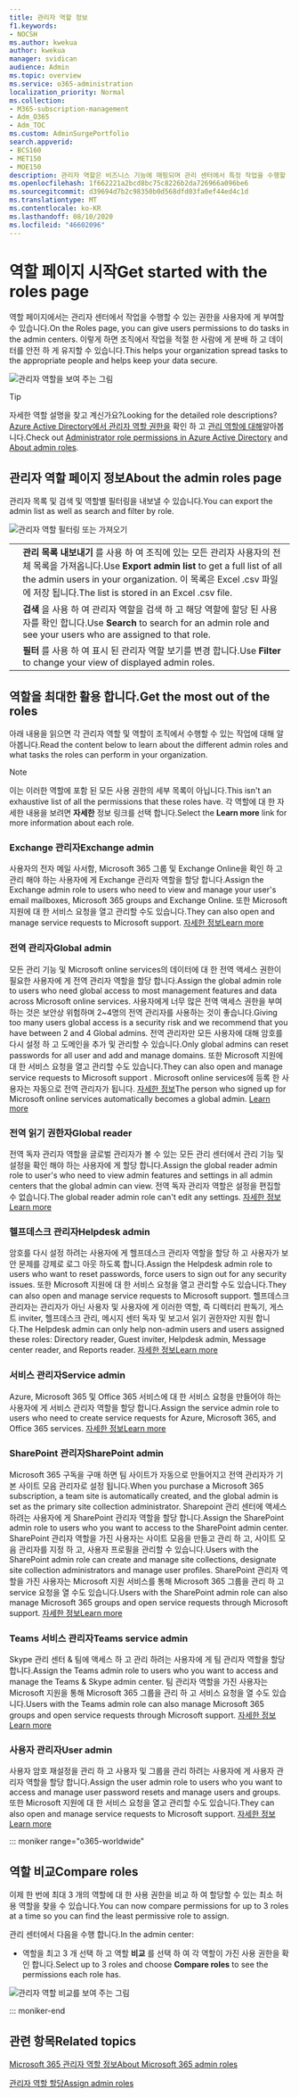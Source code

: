 ```yaml
---
title: 관리자 역할 정보
f1.keywords:
- NOCSH
ms.author: kwekua
author: kwekua
manager: svidican
audience: Admin
ms.topic: overview
ms.service: o365-administration
localization_priority: Normal
ms.collection:
- M365-subscription-management
- Adm_O365
- Adm_TOC
ms.custom: AdminSurgePortfolio
search.appverid:
- BCS160
- MET150
- MOE150
description: 관리자 역할은 비즈니스 기능에 매핑되며 관리 센터에서 특정 작업을 수행할 수 있는 권한을 부여합니다. 예를 들어 서비스 관리자는 Microsoft로 지원 티켓을 엽니다.
ms.openlocfilehash: 1f662221a2bcd8bc75c8226b2da726966a096be6
ms.sourcegitcommit: d39694d7b2c98350b0d568dfd03fa0ef44ed4c1d
ms.translationtype: MT
ms.contentlocale: ko-KR
ms.lasthandoff: 08/10/2020
ms.locfileid: "46602096"
---
```

# <a name="get-started-with-the-roles-page"></a><span data-ttu-id="0a2c6-104">역할 페이지 시작</span><span class="sxs-lookup"><span data-stu-id="0a2c6-104">Get started with the roles page</span></span>

<span data-ttu-id="0a2c6-105">역할 페이지에서는 관리자 센터에서 작업을 수행할 수 있는 권한을 사용자에 게 부여할 수 있습니다.</span><span class="sxs-lookup"><span data-stu-id="0a2c6-105">On the Roles page, you can give users permissions to do tasks in the admin centers.</span></span> <span data-ttu-id="0a2c6-106">이렇게 하면 조직에서 작업을 적절 한 사람에 게 분배 하 고 데이터를 안전 하 게 유지할 수 있습니다.</span><span class="sxs-lookup"><span data-stu-id="0a2c6-106">This helps your organization spread tasks to the appropriate people and helps keep your data secure.</span></span>

![관리자 역할을 보여 주는 그림](../../media/roles-main-page.png)

> [!TIP]
> <span data-ttu-id="0a2c6-108">자세한 역할 설명을 찾고 계신가요?</span><span class="sxs-lookup"><span data-stu-id="0a2c6-108">Looking for the detailed role descriptions?</span></span> <span data-ttu-id="0a2c6-109">[Azure Active Directory에서 관리자 역할 권한을](https://docs.microsoft.com/azure/active-directory/users-groups-roles/directory-assign-admin-roles#available-roles) 확인 하 고 [관리 역할에 대해](https://docs.microsoft.com/office365/admin/add-users/about-admin-roles)알아봅니다.</span><span class="sxs-lookup"><span data-stu-id="0a2c6-109">Check out [Administrator role permissions in Azure Active Directory](https://docs.microsoft.com/azure/active-directory/users-groups-roles/directory-assign-admin-roles#available-roles) and [About admin roles](https://docs.microsoft.com/office365/admin/add-users/about-admin-roles).</span></span>

## <a name="about-the-admin-roles-page"></a><span data-ttu-id="0a2c6-110">관리자 역할 페이지 정보</span><span class="sxs-lookup"><span data-stu-id="0a2c6-110">About the admin roles page</span></span>

<span data-ttu-id="0a2c6-111">관리자 목록 및 검색 및 역할별 필터링을 내보낼 수 있습니다.</span><span class="sxs-lookup"><span data-stu-id="0a2c6-111">You can export the admin list as well as search and filter by role.</span></span>

![관리자 역할 필터링 또는 가져오기](../../media/admin-role-page-options.png)

|||
|:-----|:-----|
|  <br/> |<span data-ttu-id="0a2c6-113">**관리 목록 내보내기** 를 사용 하 여 조직에 있는 모든 관리자 사용자의 전체 목록을 가져옵니다.</span><span class="sxs-lookup"><span data-stu-id="0a2c6-113">Use **Export admin list** to get a full list of all the admin users in your organization.</span></span> <span data-ttu-id="0a2c6-114">이 목록은 Excel .csv 파일에 저장 됩니다.</span><span class="sxs-lookup"><span data-stu-id="0a2c6-114">The list is stored in an Excel .csv file.</span></span>   <br/> |
|  <br/> |<span data-ttu-id="0a2c6-115">**검색** 을 사용 하 여 관리자 역할을 검색 하 고 해당 역할에 할당 된 사용자를 확인 합니다.</span><span class="sxs-lookup"><span data-stu-id="0a2c6-115">Use **Search** to search for an admin role and see your users who are assigned to that role.</span></span>   <br/> |
|  <br/> |<span data-ttu-id="0a2c6-116">**필터** 를 사용 하 여 표시 된 관리자 역할 보기를 변경 합니다.</span><span class="sxs-lookup"><span data-stu-id="0a2c6-116">Use **Filter** to change your view of displayed admin roles.</span></span>   <br/> |

## <a name="get-the-most-out-of-the-roles"></a><span data-ttu-id="0a2c6-117">역할을 최대한 활용 합니다.</span><span class="sxs-lookup"><span data-stu-id="0a2c6-117">Get the most out of the roles</span></span>

<span data-ttu-id="0a2c6-118">아래 내용을 읽으면 각 관리자 역할 및 역할이 조직에서 수행할 수 있는 작업에 대해 알아봅니다.</span><span class="sxs-lookup"><span data-stu-id="0a2c6-118">Read the content below to learn about the different admin roles and what tasks the roles can perform in your organization.</span></span>

> [!NOTE]
<span data-ttu-id="0a2c6-119">이는 이러한 역할에 포함 된 모든 사용 권한의 세부 목록이 아닙니다.</span><span class="sxs-lookup"><span data-stu-id="0a2c6-119">This isn't an exhaustive list of all the permissions that these roles have.</span></span> <span data-ttu-id="0a2c6-120">각 역할에 대 한 자세한 내용을 보려면 **자세한** 정보 링크를 선택 합니다.</span><span class="sxs-lookup"><span data-stu-id="0a2c6-120">Select the **Learn more** link for more information about each role.</span></span>

### <a name="exchange-admin"></a><span data-ttu-id="0a2c6-121">Exchange 관리자</span><span class="sxs-lookup"><span data-stu-id="0a2c6-121">Exchange admin</span></span>

<span data-ttu-id="0a2c6-122">사용자의 전자 메일 사서함, Microsoft 365 그룹 및 Exchange Online을 확인 하 고 관리 해야 하는 사용자에 게 Exchange 관리자 역할을 할당 합니다.</span><span class="sxs-lookup"><span data-stu-id="0a2c6-122">Assign the Exchange admin role to users who need to view and manage your user's email mailboxes, Microsoft 365 groups and Exchange Online.</span></span> <span data-ttu-id="0a2c6-123">또한 Microsoft 지원에 대 한 서비스 요청을 열고 관리할 수도 있습니다.</span><span class="sxs-lookup"><span data-stu-id="0a2c6-123">They can also open and manage service requests to Microsoft support.</span></span> [<span data-ttu-id="0a2c6-124">자세한 정보</span><span class="sxs-lookup"><span data-stu-id="0a2c6-124">Learn more</span></span>](https://docs.microsoft.com/office365/admin/add-users/about-exchange-online-admin-role)

### <a name="global-admin"></a><span data-ttu-id="0a2c6-125">전역 관리자</span><span class="sxs-lookup"><span data-stu-id="0a2c6-125">Global admin</span></span>

<span data-ttu-id="0a2c6-126">모든 관리 기능 및 Microsoft online services의 데이터에 대 한 전역 액세스 권한이 필요한 사용자에 게 전역 관리자 역할을 할당 합니다.</span><span class="sxs-lookup"><span data-stu-id="0a2c6-126">Assign the global admin role to users who need global access to most management features and data across Microsoft online services.</span></span> <span data-ttu-id="0a2c6-127">사용자에게 너무 많은 전역 액세스 권한을 부여 하는 것은 보안상 위험하며 2~4명의 전역 관리자를 사용하는 것이 좋습니다.</span><span class="sxs-lookup"><span data-stu-id="0a2c6-127">Giving too many users global access is a security risk and we recommend that you have between 2 and 4 Global admins.</span></span> <span data-ttu-id="0a2c6-128">전역 관리자만 모든 사용자에 대해 암호를 다시 설정 하 고 도메인을 추가 및 관리할 수 있습니다.</span><span class="sxs-lookup"><span data-stu-id="0a2c6-128">Only global admins can reset passwords for all user and add and manage domains.</span></span> <span data-ttu-id="0a2c6-129">또한 Microsoft 지원에 대 한 서비스 요청을 열고 관리할 수도 있습니다.</span><span class="sxs-lookup"><span data-stu-id="0a2c6-129">They can also open and manage service requests to Microsoft support .</span></span> <span data-ttu-id="0a2c6-130">Microsoft online services에 등록 한 사용자는 자동으로 전역 관리자가 됩니다. [자세한 정보](https://docs.microsoft.com/office365/admin/add-users/about-admin-roles#roles-available-in-the-microsoft-365-admin-center)</span><span class="sxs-lookup"><span data-stu-id="0a2c6-130">The person who signed up for Microsoft online services automatically becomes a global admin. [Learn more](https://docs.microsoft.com/office365/admin/add-users/about-admin-roles#roles-available-in-the-microsoft-365-admin-center)</span></span>

### <a name="global-reader"></a><span data-ttu-id="0a2c6-131">전역 읽기 권한자</span><span class="sxs-lookup"><span data-stu-id="0a2c6-131">Global reader</span></span>

<span data-ttu-id="0a2c6-132">전역 독자 관리자 역할을 글로벌 관리자가 볼 수 있는 모든 관리 센터에서 관리 기능 및 설정을 확인 해야 하는 사용자에 게 할당 합니다.</span><span class="sxs-lookup"><span data-stu-id="0a2c6-132">Assign the global reader admin role to user's who need to view admin features and settings in all admin centers that the global admin can view.</span></span> <span data-ttu-id="0a2c6-133">전역 독자 관리자 역할은 설정을 편집할 수 없습니다.</span><span class="sxs-lookup"><span data-stu-id="0a2c6-133">The global reader admin role can't edit any settings.</span></span> [<span data-ttu-id="0a2c6-134">자세한 정보</span><span class="sxs-lookup"><span data-stu-id="0a2c6-134">Learn more</span></span>](https://docs.microsoft.com/office365/admin/add-users/about-admin-roles#roles-available-in-the-microsoft-365-admin-center)

### <a name="helpdesk-admin"></a><span data-ttu-id="0a2c6-135">헬프데스크 관리자</span><span class="sxs-lookup"><span data-stu-id="0a2c6-135">Helpdesk admin</span></span>

<span data-ttu-id="0a2c6-136">암호를 다시 설정 하려는 사용자에 게 헬프데스크 관리자 역할을 할당 하 고 사용자가 보안 문제를 강제로 로그 아웃 하도록 합니다.</span><span class="sxs-lookup"><span data-stu-id="0a2c6-136">Assign the Helpdesk admin role to users who want to reset passwords, force users to sign out for any security issues.</span></span> <span data-ttu-id="0a2c6-137">또한 Microsoft 지원에 대 한 서비스 요청을 열고 관리할 수도 있습니다.</span><span class="sxs-lookup"><span data-stu-id="0a2c6-137">They can also open and manage service requests to Microsoft support.</span></span> <span data-ttu-id="0a2c6-138">헬프데스크 관리자는 관리자가 아닌 사용자 및 사용자에 게 이러한 역할, 즉 디렉터리 판독기, 게스트 inviter, 헬프데스크 관리, 메시지 센터 독자 및 보고서 읽기 권한자만 지원 합니다.</span><span class="sxs-lookup"><span data-stu-id="0a2c6-138">The Helpdesk admin can only help non-admin users and users assigned these roles: Directory reader, Guest inviter, Helpdesk admin, Message center reader, and Reports reader.</span></span> [<span data-ttu-id="0a2c6-139">자세한 정보</span><span class="sxs-lookup"><span data-stu-id="0a2c6-139">Learn more</span></span>](https://docs.microsoft.com/office365/admin/add-users/about-admin-roles#roles-available-in-the-microsoft-365-admin-center)

### <a name="service-admin"></a><span data-ttu-id="0a2c6-140">서비스 관리자</span><span class="sxs-lookup"><span data-stu-id="0a2c6-140">Service admin</span></span>

<span data-ttu-id="0a2c6-141">Azure, Microsoft 365 및 Office 365 서비스에 대 한 서비스 요청을 만들어야 하는 사용자에 게 서비스 관리자 역할을 할당 합니다.</span><span class="sxs-lookup"><span data-stu-id="0a2c6-141">Assign the service admin role to users who need to create service requests for Azure, Microsoft 365, and Office 365 services.</span></span> [<span data-ttu-id="0a2c6-142">자세한 정보</span><span class="sxs-lookup"><span data-stu-id="0a2c6-142">Learn more</span></span>](https://docs.microsoft.com/office365/admin/add-users/about-admin-roles#roles-available-in-the-microsoft-365-admin-center)

### <a name="sharepoint-admin"></a><span data-ttu-id="0a2c6-143">SharePoint 관리자</span><span class="sxs-lookup"><span data-stu-id="0a2c6-143">SharePoint admin</span></span>

<span data-ttu-id="0a2c6-144">Microsoft 365 구독을 구매 하면 팀 사이트가 자동으로 만들어지고 전역 관리자가 기본 사이트 모음 관리자로 설정 됩니다.</span><span class="sxs-lookup"><span data-stu-id="0a2c6-144">When you purchase a Microsoft 365 subscription, a team site is automatically created, and the global admin is set as the primary site collection administrator.</span></span> <span data-ttu-id="0a2c6-145">Sharepoint 관리 센터에 액세스 하려는 사용자에 게 SharePoint 관리자 역할을 할당 합니다.</span><span class="sxs-lookup"><span data-stu-id="0a2c6-145">Assign the SharePoint admin role to users who you want to access to the SharePoint admin center.</span></span> <span data-ttu-id="0a2c6-146">SharePoint 관리자 역할을 가진 사용자는 사이트 모음을 만들고 관리 하 고, 사이트 모음 관리자를 지정 하 고, 사용자 프로필을 관리할 수 있습니다.</span><span class="sxs-lookup"><span data-stu-id="0a2c6-146">Users with the SharePoint admin role can create and manage site collections, designate site collection administrators and manage user profiles.</span></span> <span data-ttu-id="0a2c6-147">SharePoint 관리자 역할을 가진 사용자는 Microsoft 지원 서비스를 통해 Microsoft 365 그룹을 관리 하 고 service 요청을 열 수도 있습니다.</span><span class="sxs-lookup"><span data-stu-id="0a2c6-147">Users with the SharePoint admin role can also manage Microsoft 365 groups and open service requests through Microsoft support.</span></span> [<span data-ttu-id="0a2c6-148">자세한 정보</span><span class="sxs-lookup"><span data-stu-id="0a2c6-148">Learn more</span></span>](https://docs.microsoft.com/sharepoint/sharepoint-admin-role)

### <a name="teams-service-admin"></a><span data-ttu-id="0a2c6-149">Teams 서비스 관리자</span><span class="sxs-lookup"><span data-stu-id="0a2c6-149">Teams service admin</span></span>

<span data-ttu-id="0a2c6-150">Skype 관리 센터 & 팀에 액세스 하 고 관리 하려는 사용자에 게 팀 관리자 역할을 할당 합니다.</span><span class="sxs-lookup"><span data-stu-id="0a2c6-150">Assign the Teams admin role to users who you want to access and manage the Teams & Skype admin center.</span></span> <span data-ttu-id="0a2c6-151">팀 관리자 역할을 가진 사용자는 Microsoft 지원을 통해 Microsoft 365 그룹을 관리 하 고 서비스 요청을 열 수도 있습니다.</span><span class="sxs-lookup"><span data-stu-id="0a2c6-151">Users with the Teams admin role can also manage Microsoft 365 groups and open service requests through Microsoft support.</span></span> [<span data-ttu-id="0a2c6-152">자세한 정보</span><span class="sxs-lookup"><span data-stu-id="0a2c6-152">Learn more</span></span>](https://docs.microsoft.com/MicrosoftTeams/using-admin-roles)

### <a name="user-admin"></a><span data-ttu-id="0a2c6-153">사용자 관리자</span><span class="sxs-lookup"><span data-stu-id="0a2c6-153">User admin</span></span>

<span data-ttu-id="0a2c6-154">사용자 암호 재설정을 관리 하 고 사용자 및 그룹을 관리 하려는 사용자에 게 사용자 관리자 역할을 할당 합니다.</span><span class="sxs-lookup"><span data-stu-id="0a2c6-154">Assign the user admin role to users who you want to access and manage user password resets and manage users and groups.</span></span> <span data-ttu-id="0a2c6-155">또한 Microsoft 지원에 대 한 서비스 요청을 열고 관리할 수도 있습니다.</span><span class="sxs-lookup"><span data-stu-id="0a2c6-155">They can also open and manage service requests to Microsoft support.</span></span> [<span data-ttu-id="0a2c6-156">자세한 정보</span><span class="sxs-lookup"><span data-stu-id="0a2c6-156">Learn more</span></span>](https://docs.microsoft.com/office365/admin/add-users/about-admin-roles#roles-available-in-the-microsoft-365-admin-center)

::: moniker range="o365-worldwide"

## <a name="compare-roles"></a><span data-ttu-id="0a2c6-157">역할 비교</span><span class="sxs-lookup"><span data-stu-id="0a2c6-157">Compare roles</span></span>

<span data-ttu-id="0a2c6-158">이제 한 번에 최대 3 개의 역할에 대 한 사용 권한을 비교 하 여 할당할 수 있는 최소 허용 역할을 찾을 수 있습니다.</span><span class="sxs-lookup"><span data-stu-id="0a2c6-158">You can now compare permissions for up to 3 roles at a time so you can find the least permissive role to assign.</span></span>

<span data-ttu-id="0a2c6-159">관리 센터에서 다음을 수행 합니다.</span><span class="sxs-lookup"><span data-stu-id="0a2c6-159">In the admin center:</span></span>

- <span data-ttu-id="0a2c6-160">역할을 최고 3 개 선택 하 고 역할 **비교** 를 선택 하 여 각 역할이 가진 사용 권한을 확인 합니다.</span><span class="sxs-lookup"><span data-stu-id="0a2c6-160">Select up to 3 roles and choose **Compare roles** to see the permissions each role has.</span></span>

![관리자 역할 비교를 보여 주는 그림](../../media/compare-roles-list.png)

::: moniker-end

## <a name="related-topics"></a><span data-ttu-id="0a2c6-162">관련 항목</span><span class="sxs-lookup"><span data-stu-id="0a2c6-162">Related topics</span></span>

[<span data-ttu-id="0a2c6-163">Microsoft 365 관리자 역할 정보</span><span class="sxs-lookup"><span data-stu-id="0a2c6-163">About Microsoft 365 admin roles</span></span>](about-admin-roles.md)

[<span data-ttu-id="0a2c6-164">관리자 역할 할당</span><span class="sxs-lookup"><span data-stu-id="0a2c6-164">Assign admin roles</span></span>](assign-admin-roles.md)